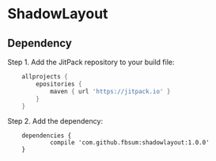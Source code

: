 # ShadowLayout

## Dependency

Step 1. Add the JitPack repository to your build file:
```groovy
    allprojects {
        epositories {
            maven { url 'https://jitpack.io' }
        }
    }
```

Step 2. Add the dependency:
```aidl
    dependencies {
            compile 'com.github.fbsum:shadowlayout:1.0.0'
    }
```

